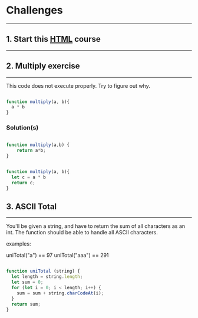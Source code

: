 # Challenges
___

## 1. Start this [HTML](https://edpuzzle.com/join/vawasaj) course
___

## 2. Multiply exercise
___

This code does not execute properly. Try to figure out why.


```javascript

function multiply(a, b){
  a * b
}
```
### Solution(s)

```javascript

function multiply(a,b) {
    return a*b;
}
```

```javascript

function multiply(a, b){
  let c = a * b
  return c;
}
```

## 3. ASCII Total
___

You'll be given a string, and have to return the sum of all characters as an int. The function should be able to handle all ASCII characters.

examples:

uniTotal("a") == 97 uniTotal("aaa") == 291


```javascript

function uniTotal (string) {
  let length = string.length;
  let sum = 0;
  for (let i = 0; i < length; i++) {
    sum = sum + string.charCodeAt(i);
  }
  return sum;
}
```